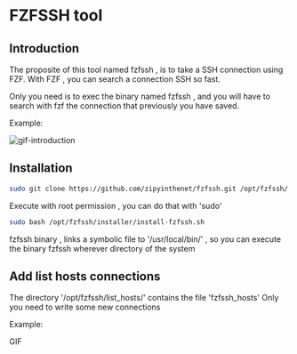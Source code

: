 # FZFSSH tool

## Introduction
The proposite of this tool named fzfssh , is to take a SSH connection using FZF.
With FZF , you can search a connection SSH so fast.

Only you need is to exec the binary named fzfssh , and you will have to search with fzf the connection that previously you have saved.

Example:

![gif-introduction](https://media1.giphy.com/media/v1.Y2lkPTc5MGI3NjExaTI5M2FoaWt6emFobGJjbjZ0dDJieGNqc3hoZ29jNjE5OXEwM2R4NSZlcD12MV9pbnRlcm5hbF9naWZfYnlfaWQmY3Q9Zw/XQ4uRIbsIvTEkCrXVq/giphy.gif)

## Installation

```bash
sudo git clone https://github.com/zipyinthenet/fzfssh.git /opt/fzfssh/
```

Execute with root permission , you can do that with 'sudo'

```bash
sudo bash /opt/fzfssh/installer/install-fzfssh.sh
```

fzfssh binary , links a symbolic file to '/usr/local/bin/' , so you can execute the binary fzfssh wherever directory of the system

## Add list hosts connections

The directory '/opt/fzfssh/list_hosts/' contains the file 'fzfssh_hosts'
Only you need to write some new connections

Example:

GIF
